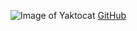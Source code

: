 ![Image of Yaktocat](https://octodex.github.com/images/yaktocat.png)
[GitHub](http://github.com/lchua2314)
